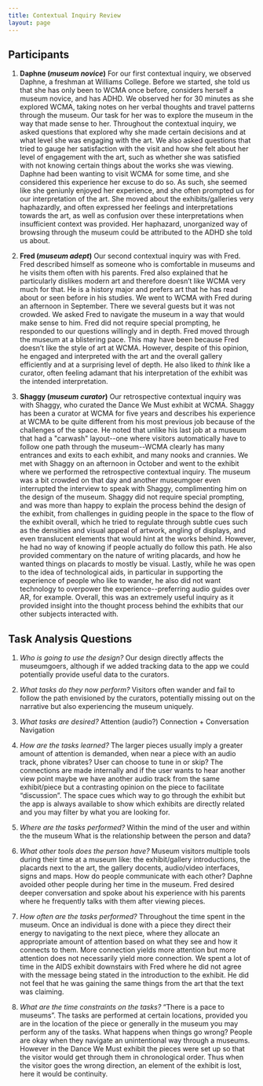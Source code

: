 ```yaml
---
title: Contextual Inquiry Review
layout: page
---
```


## Participants 

1. **Daphne (*museum* *novice*)**
For our first contextual inquiry, we observed Daphne, a freshman at Williams College. Before we started, she told us that she has only been to WCMA once before, considers herself a museum novice, and has ADHD.  We observed her for 30 minutes as she explored WCMA, taking notes on her verbal thoughts and travel patterns through the museum. Our task for her was to explore the museum in the way that made sense to her. Throughout the contextual inquiry, we asked questions that explored why she made certain decisions and at what level she was engaging with the art. We also asked questions that tried to gauge her satisfaction with the visit and how she felt about her level of engagement with the art, such as whether she was satisfied with not knowing certain things about the works she was viewing. Daphne had been wanting to visit WCMA for some time, and she considered this experience her excuse to do so. As such, she seemed like she geniunly enjoyed her experience, and she often prompted us for our interpretation of the art. She moved about the exhibits/galleries very haphazardly, and often expressed her feelings and interpretations towards the art, as well as confusion over these interpretations when insufficient context was provided.  Her haphazard, unorganized way of browsing through the museum could be attributed to the ADHD she told us about. 

2. **Fred (*museum* *adept*)**
Our second contextual inquiry was with Fred. Fred described himself as someone who is comfortable in museums and he visits them often with his parents. Fred also explained that he particularly dislikes modern art and therefore doesn’t like WCMA very much for that. He is a history major and prefers art that he has read about or seen before in his studies. We went to WCMA with Fred during an afternoon in September. There we several guests but it was not crowded. We asked Fred to navigate the museum in a way that would make sense to him. Fred did not require special prompting, he responded to our questions willingly and in depth. Fred moved through the museum at a blistering pace. This may have been because Fred doesn’t like the style of art at WCMA. However, despite of this opinion, he engaged and interpreted with the art and the overall gallery efficiently and at a surprising level of depth. He also liked to *think* like a curator, often feeling adamant that his interpretation of the exhibit was the intended interpretation. 

3. **Shaggy (*museum* *curator*)**
Our retrospective contextual inquiry was with Shaggy, who curated the Dance We Must exhibit at WCMA. Shaggy has been a curator at WCMA for five years and describes his experience at WCMA to be quite different from his most previous job because of the challenges of the space. He noted that unlike his last job at a museum that had a "carwash" layout--one where visitors automatically have to follow one path through the museum--WCMA clearly has many entrances and exits to each exhibit, and many nooks and crannies.  We met with Shaggy on an afternoon in October and went to the exhibit where we performed the retrospective contextual inquiry. The museum was a bit crowded on that day and another museumgoer even interrupted the interview to speak with Shaggy, complimenting him on the design of the museum.  Shaggy did not require special prompting, and was more than happy to explain the process behind the design of the exhibit, from challenges in guiding people in the space to the flow of the exhibit overall, which he tried to regulate through subtle cues such as the densities and visual appeal of artwork, angling of displays, and even translucent elements that would hint at the works behind.  However, he had no way of knowing if people actually do follow this path.  He also provided commentary on the nature of writing placards, and how he wanted things on placards to mostly be visual. Lastly, while he was open to the idea of technological aids, in particular in supporting the experience of people who like to wander, he also did not want technology to overpower the experience--preferring audio guides over AR, for example.  Overall, this was an extremely useful inquiry as it provided insight into the thought process behind the exhibits that our other subjects interacted with.    

## Task Analysis Questions

1. *Who is going to use the design?* 
Our design directly affects the museumgoers, although if we added tracking data to the app we could potentially provide useful data to the curators. 

2. *What tasks do they now perform?*
Visitors often wander and fail to follow the path envisioned by the curators, potentially missing out on the narrative but also experiencing the museum uniquely.   

3. *What tasks are desired?*
Attention (audio?)
Connection + Conversation 
Navigation

4. *How are the tasks learned?*
The larger pieces usually imply a greater amount of attention is demanded, when near a piece with an audio track, phone vibrates? User can choose to tune in or skip?
The connections are made internally and if the user wants to hear another view point maybe we have another audio track from the same exhibit/piece but a contrasting opinion on the piece to facilitate “discussion”. 
The space cues which way to go through the exhibit but the app is always available to show which exhibits are directly related and you may filter by what you are looking for. 

5. *Where are the tasks performed?*
Within the mind of the user and within the the museum
What is the relationship between the person and data?

6. *What other tools does the person have?*
Museum visitors multiple tools during their time at a museum like: the exhibit/gallery introductions, the placards next to the art, the gallery docents, audio/video interfaces, signs and maps. 
How do people communicate with each other?
Daphne avoided other people during her time in the museum. Fred desired deeper conversation and spoke about his experience with his parents where he frequently talks with them after viewing pieces. 

7. *How often are the tasks performed?*
	Throughout the time spent in the museum. Once an individual is done with a piece they direct their energy to navigating to the next piece, where they allocate an appropriate amount of attention based on what they see and how it connects to them. More connection yields more attention but more attention does not necessarily yield more connection. We spent a lot of time in the AIDS exhibit downstairs with Fred where he did not agree with the message being stated in the introduction to the exhibit. He did not feel that he was gaining the same things from the art that the text was claiming. 
	
8. *What are the time constraints on the tasks?*
“There is a pace to museums”. The tasks are performed at certain locations, provided you are in the location of the piece or generally in the museum you may perform any of the tasks. 
What happens when things go wrong?
People are okay when they navigate an unintentional way through a museums. However in the Dance We Must exhibit the pieces were set up so that the visitor would get through them in chronological order. Thus when the visitor goes the wrong direction, an element of the exhibit is lost, here it would be continuity. 

